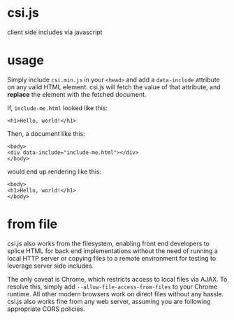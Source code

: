 csi.js
======

client side includes via javascript

usage
======

Simply include `csi.min.js` in your `<head>` and add a `data-include` attribute on any valid HTML element. csi.js will fetch the value of that attribute, and **replace** the element with the fetched document.

If, `include-me.html` looked like this:

```
<h1>Hello, world!</h1>
```

Then, a document like this:

```
<body>
<div data-include="include-me.html"></div>
</body>
```

would end up rendering like this:

```
<body>
<h1>Hello, world!</h1>
</body>
```

from file
======

csi.js also works from the filesystem, enabling front end developers to splice HTML for back end implementations without the need of running a local HTTP server or copying files to a remote environment for testing to leverage server side includes.

The only caveat is Chrome, which restricts access to local files via AJAX. To resolve this, simply add `--allow-file-access-from-files` to your Chrome runtime. All other modern browsers work on direct files without any hassle. csi.js also works fine from any web server, assuming you are following appropriate CORS policies.
